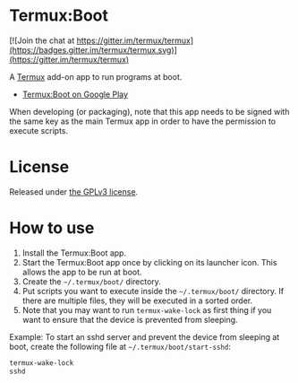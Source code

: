 Termux:Boot
===========
[![Join the chat at https://gitter.im/termux/termux](https://badges.gitter.im/termux/termux.svg)](https://gitter.im/termux/termux)

A [Termux](https://termux.com) add-on app to run programs at boot.

- [Termux:Boot on Google Play](https://play.google.com/store/apps/details?id=com.termux.boot)

When developing (or packaging), note that this app needs to be signed with the same key as the main Termux app in order to have the permission to execute scripts.

License
=======
Released under [the GPLv3 license](https://www.gnu.org/licenses/gpl.html).

How to use
==========
1. Install the Termux:Boot app.
2. Start the Termux:Boot app once by clicking on its launcher icon. This allows the app to be run at boot.
3. Create the `~/.termux/boot/` directory.
4. Put scripts you want to execute inside the `~/.termux/boot/` directory. If there are multiple files, they will be executed in a sorted order.
5. Note that you may want to run `termux-wake-lock` as first thing if you want to ensure that the device is prevented from sleeping.

Example: To start an sshd server and prevent the device from sleeping at boot, create the following file at `~/.termux/boot/start-sshd`:

```sh
termux-wake-lock
sshd
```

